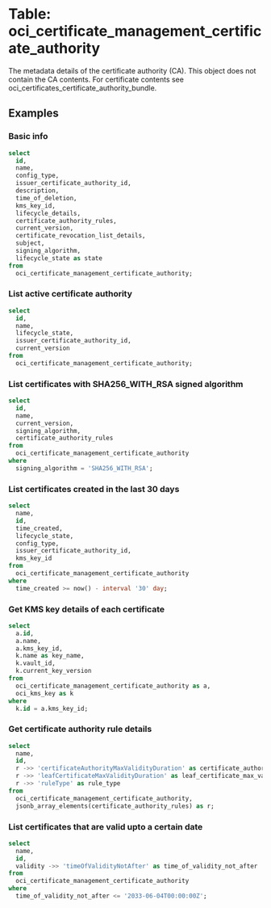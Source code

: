 # Table: oci_certificate_management_certificate_authority

The metadata details of the certificate authority (CA). This object does not contain the CA contents. For certificate contents see oci_certificates_certificate_authority_bundle.

## Examples

### Basic info

```sql
select
  id,
  name,
  config_type,
  issuer_certificate_authority_id,
  description,
  time_of_deletion,
  kms_key_id,
  lifecycle_details,
  certificate_authority_rules,
  current_version,
  certificate_revocation_list_details,
  subject,
  signing_algorithm,
  lifecycle_state as state
from
  oci_certificate_management_certificate_authority;
```

### List active certificate authority

```sql
select
  id,
  name,
  lifecycle_state,
  issuer_certificate_authority_id,
  current_version
from
  oci_certificate_management_certificate_authority;
```

### List certificates with SHA256_WITH_RSA signed algorithm

```sql
select
  id,
  name,
  current_version,
  signing_algorithm,
  certificate_authority_rules
from
  oci_certificate_management_certificate_authority
where
  signing_algorithm = 'SHA256_WITH_RSA';
```

### List certificates created in the last 30 days

```sql
select
  name,
  id,
  time_created,
  lifecycle_state,
  config_type,
  issuer_certificate_authority_id,
  kms_key_id
from
  oci_certificate_management_certificate_authority
where
  time_created >= now() - interval '30' day;
```

### Get KMS key details of each certificate

```sql
select
  a.id,
  a.name,
  a.kms_key_id,
  k.name as key_name,
  k.vault_id,
  k.current_key_version
from
  oci_certificate_management_certificate_authority as a,
  oci_kms_key as k
where
  k.id = a.kms_key_id;
```

### Get certificate authority rule details

```sql
select
  name,
  id,
  r ->> 'certificateAuthorityMaxValidityDuration' as certificate_authority_max_validity_duration,
  r ->> 'leafCertificateMaxValidityDuration' as leaf_certificate_max_validity_duration,
  r ->> 'ruleType' as rule_type
from
  oci_certificate_management_certificate_authority,
  jsonb_array_elements(certificate_authority_rules) as r;
```

### List certificates that are valid upto a certain date

```sql
select
  name,
  id,
  validity ->> 'timeOfValidityNotAfter' as time_of_validity_not_after
from
  oci_certificate_management_certificate_authority
where
  time_of_validity_not_after <= '2033-06-04T00:00:00Z';
```